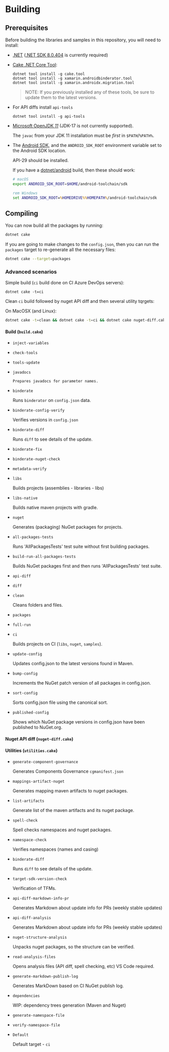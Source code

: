 # Building

## Prerequisites

Before building the libraries and samples in this repository, you will need to install:

  * [.NET](https://dotnet.microsoft.com/download) ([.NET SDK 8.0.404](https://github.com/dotnet/core/blob/main/release-notes/8.0/8.0.11/8.0.11.md?WT.mc_id=dotnet-35129-website) is currently required)

  * [Cake .NET Core Tool](http://cakebuild.net):

    ```dotnetcli
    dotnet tool install -g cake.tool
    dotnet tool install -g xamarin.androidbinderator.tool
    dotnet tool install -g xamarin.androidx.migration.tool
    ```

    > NOTE: If you previously installed any of these tools, be sure to update them to the latest versions.

  * For API diffs install `api-tools`

    ```dotnetcli
    dotnet tool install -g api-tools
    ```

  * [Microsoft OpenJDK *11*](https://learn.microsoft.com/en-us/java/openjdk/download#openjdk-11)
    (JDK-17 is not currently supported).

    The `javac` from your JDK 11 installation must be *first* in `$PATH`/`%PATH%`.

  * The [Android SDK](https://developer.android.com/studio), and the
    `ANDROID_SDK_ROOT` environment variable set to the Android SDK location.

    API-29 should be installed.

    If you have a [dotnet/android](https://github.com/dotnet/android/) build,
    then these should work:

    ```sh
    # macOS
    export ANDROID_SDK_ROOT=$HOME/android-toolchain/sdk
    ```

    ```cmd
    rem Windows
    set ANDROID_SDK_ROOT=%HOMEDRIVE%%HOMEPATH%/android-toolchain/sdk
    ```

## Compiling

You can now build all the packages by running:

```sh
dotnet cake
```

If you are going to make changes to the `config.json`, then you can run the `packages` target to re-generate all the necessary files:

```sh
dotnet cake --target=packages
```

### Advanced scenarios

Simple build (`ci` build done on CI Azure DevOps servers):

```
dotnet cake -t=ci
```

Clean `ci` build followed by nuget API diff and then several utility tqrgets:

On MacOSX (and Linux):

```bash
dotnet cake -t=clean && dotnet cake -t=ci && dotnet cake nuget-diff.cake && dotnet cake utilities.cake
```

#### Build (`build.cake`)

*   `inject-variables`

*   `check-tools`

*   `tools-update`

*   `javadocs`

        Prepares javadocs for parameter names.

*   `binderate`

    Runs `binderator` on `config.json` data.

*   `binderate-config-verify`

    Verifies versions in `config.json`

*   `binderate-diff`

    Runs `diff` to see details of the update.

*   `binderate-fix`

*   `binderate-nuget-check`

*   `metadata-verify`

*   `libs`

    Builds projects (assemblies - libraries - libs)

*   `libs-native`

    Builds native maven projects with gradle.

*   `nuget`

    Generates (packaging) NuGet packages for projects.
    
*   `all-packages-tests`

    Runs 'AllPackagesTests' test suite without first building packages.
    
*   `build-run-all-packages-tests`

    Builds NuGet packages first and then runs 'AllPackagesTests' test suite.

*   `api-diff`

*   `diff`

*   `clean`

    Cleans folders and files.

*   `packages`

*   `full-run`

*   `ci`

    Builds projects on CI (`libs`, `nuget`, `samples`).
    
*   `update-config`

    Updates config.json to the latest versions found in Maven.
    
*   `bump-config`

    Increments the NuGet patch version of all packages in config.json.
    
*   `sort-config`

    Sorts config.json file using the canonical sort.
    
*   `published-config`

    Shows which NuGet package versions in config.json have been published to NuGet.org.

#### Nuget API diff (`nuget-diff.cake`)

#### Utilities (`utilities.cake`)

*   `generate-component-governance`

    Generates Components Governance `cgmanifest.json`

*   `mappings-artifact-nuget`

    Generates mapping maven artifacts to nuget packages.

*   `list-artifacts`

    Generate list of the maven artifacts and its nuget package.

*   `spell-check`

    Spell checks namespaces and nuget packages.

*   `namespace-check`

    Verifies namespaces (names and casing)

*   `binderate-diff`

    Runs `diff` to see details of the update.

*   `target-sdk-version-check`

    Verification of TFMs.

*   `api-diff-markdown-info-pr`

    Generates Markdown about update info for PRs (weekly stable updates)

*   `api-diff-analysis`

    Generates Markdown about update info for PRs (weekly stable updates)

*   `nuget-structure-analysis`

    Unpacks nuget packages, so the structure can be verified.

*   `read-analysis-files`

    Opens analysis files (API diff, spell checking, etc) VS Code required.

*   `generate-markdown-publish-log`

    Generates MarkDown based on CI NuGet publish log.

*   `dependencies`

    WIP: dependency trees generation (Maven and Nuget)

*   `generate-namespace-file`

*   `verify-namespace-file`

*   `Default`

    Default target - `ci`
